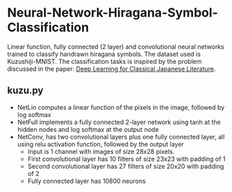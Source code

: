 # Neural-Network-Hiragana-Symbol-Classification
Linear function, fully connected (2 layer) and convolutional neural networks trained to classify handrawn hiragana symbols.
The dataset used is Kuzushiji-MNIST. The classification tasks is inspired by the problem discussed in the paper: [Deep Learning for Classical Japanese Literature](https://arxiv.org/pdf/1812.01718.pdf).
## kuzu.py
- NetLin computes a linear function of the pixels in the image, followed by log softmax
- NetFull implements a fully connected 2-layer network using tanh at the hidden nodes and log softmax at the output node
- NetConv, has two convolutional layers plus one fully connected layer, all using relu activation function, followed by the output layer
  - Input is 1 channel with images of size 28x28 pixels. 
  - First convolutional layer has 10 filters of size 23x23 with padding of 1
  - Second convolutional layer has 27 filters of size 20x20 with padding of 2
  - Fully connected layer has 10800 neurons
  
